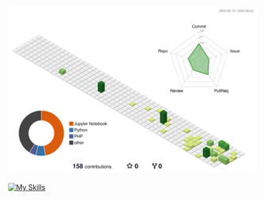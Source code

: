 <!-- リポジトリステータス -->
![](./profile-3d-contrib/profile-green-animate.svg)
---
[![My Skills](https://skillicons.dev/icons?i=py,vim,vscode,github,git,linux,docker,figma,blender&theme=light)](https://skillicons.dev)
<!--
**ShoSampo/ShoSampo** is a ✨ _special_ ✨ repository because its `README.md` (this file) appears on your GitHub profile.

Here are some ideas to get you started:

- 🔭 I’m currently working on ...
- 🌱 I’m currently learning ...
- 👯 I’m looking to collaborate on ...
- 🤔 I’m looking for help with ...
- 💬 Ask me about ...
- 📫 How to reach me: ...
- 😄 Pronouns: ...
- ⚡ Fun fact: ...
-->
